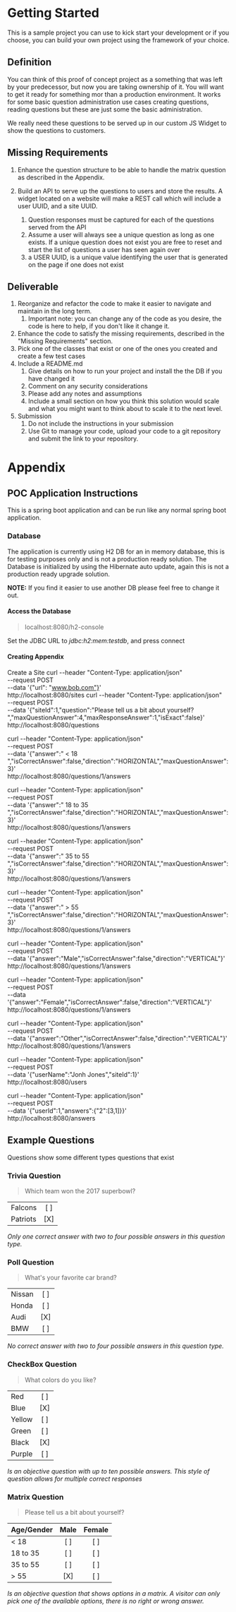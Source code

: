 # Getting Started

This is a sample project you can use to kick start your development or if you choose, 
you can build your own project using the framework of your choice.

## Definition
You can think of this proof of concept project as a something that was left by your predecessor, but now
you are taking ownership of it. You will want to get it ready for something mor than a production environment.
It works for some basic question administration use cases creating questions, reading questions but these 
are just some the basic administration.

We really need these questions to be served up in our custom JS Widget to show the questions to
customers.

## Missing Requirements
1) Enhance the question structure to be able to handle the matrix question as described in the Appendix.

2) Build an API to serve up the questions to users and store the results.  A widget located on a website will make a 
REST call which will include a user UUID, and a site UUID.  
    1) Question responses must be captured for each of the questions served from the API
    2) Assume a user will always see a unique question as long as one exists.  If a unique question does not exist you 
    are free to reset and start the list of questions a user has seen again over
    4) a USER UUID, is a unique value identifying the user that is generated on the page if one does not exist

## Deliverable
1) Reorganize and refactor the code to make it easier to navigate and maintain in the long term. 
    1) Important note: you can change any of the code as you desire, the code is here to help, if you don't like it 
    change it.
2) Enhance the code to satisfy the missing requirements, described in the "Missing Requirements" section.  
3) Pick one of the classes that exist or one of the ones you created and create a few test cases 
5) Include a README.md
    1) Give details on how to run your project and install the the DB if you have changed it
    2) Comment on any security considerations 
    3) Please add any notes and assumptions
    4) Include a small section on how you think this solution would scale and what you might want to think about to 
    scale it to the next level. 
6) Submission
    1) Do not include the instructions in your submission
    2) Use Git to manage your code, upload your code to a git repository and submit the link to your repository.


# Appendix

## POC Application Instructions
This is a spring boot application and can be run like any normal spring boot application. 

### Database
The application is currently using H2 DB for an in memory database, this is for testing purposes only and is not a production
ready solution.  The Database is initialized by using the Hibernate auto update, again this is not a 
production ready upgrade solution.

**NOTE:** If you find it easier to use another DB please feel free to change it out.

#### Access the Database
> localhost:8080/h2-console

Set the JDBC URL to *jdbc:h2:mem:testdb*, and press connect

#### Creating Appendix
Create a Site
curl --header "Content-Type: application/json" \
  	 --request POST \
  	 --data '{"url": "www.bob.com"}' \
  	 http://localhost:8080/sites
curl --header "Content-Type: application/json" \
  	 --request POST \
  	 --data '{"siteId":1,"question":"Please tell us a bit about yourself? ","maxQuestionAnswer":4,"maxResponseAnswer":1,"isExact":false}' \
  	 http://localhost:8080/questions

curl --header "Content-Type: application/json" \
  	 --request POST \
  	 --data '{"answer":" < 18 ","isCorrectAnswer":false,"direction":"HORIZONTAL","maxQuestionAnswer": 3}' \
  	 http://localhost:8080/questions/1/answers

curl --header "Content-Type: application/json" \
  	 --request POST \
  	 --data '{"answer":"  18 to 35 ","isCorrectAnswer":false,"direction":"HORIZONTAL","maxQuestionAnswer": 3}' \
  	 http://localhost:8080/questions/1/answers

curl --header "Content-Type: application/json" \
  	 --request POST \
  	 --data '{"answer":" 35 to 55 ","isCorrectAnswer":false,"direction":"HORIZONTAL","maxQuestionAnswer": 3}' \
  	 http://localhost:8080/questions/1/answers

curl --header "Content-Type: application/json" \
  	 --request POST \
  	 --data '{"answer":" > 55 ","isCorrectAnswer":false,"direction":"HORIZONTAL","maxQuestionAnswer": 3}' \
  	 http://localhost:8080/questions/1/answers

curl --header "Content-Type: application/json" \
  	 --request POST \
  	 --data '{"answer":"Male","isCorrectAnswer":false,"direction":"VERTICAL"}' \
  	 http://localhost:8080/questions/1/answers

curl --header "Content-Type: application/json" \
  	 --request POST \
  	 --data '{"answer":"Female","isCorrectAnswer":false,"direction":"VERTICAL"}' \
  	 http://localhost:8080/questions/1/answers
     
curl --header "Content-Type: application/json" \
  	 --request POST \
  	 --data '{"answer":"Other","isCorrectAnswer":false,"direction":"VERTICAL"}' \
  	 http://localhost:8080/questions/1/answers
     
curl --header "Content-Type: application/json" \
  	 --request POST \
  	 --data '{"userName":"Jonh Jones","siteId":1}' \
  	 http://localhost:8080/users
     
     
     
curl --header "Content-Type: application/json" \
  	 --request POST \
  	 --data '{"userId":1,"answers":{"2":[3,1]}}' \
  	 http://localhost:8080/answers  
## Example Questions
Questions show some different types questions that exist

### Trivia Question
> Which team won the 2017 superbowl?

|||
| :---------- | :---------: |
| Falcons   | [ ] |
| Patriots  | [X] |

*Only one correct answer with two to four possible answers in this question type.*

### Poll Question
> What's your favorite car brand?

|||
| :---------- | :---------: |
| Nissan    | [ ] |
| Honda     | [ ] |
| Audi      | [X] |
| BMW       | [ ] |
*No correct answer with two to four possible answers in this question type.*

### CheckBox Question
> What colors do you like? 

|||
| :---------- | :---------: |
| Red           | [ ] |
| Blue          | [X] |
| Yellow        | [ ] |
| Green         | [ ] |
| Black         | [X] |
| Purple        | [ ] |
*Is an objective question with up to ten possible answers.  This style of question allows for multiple 
correct responses*

### Matrix Question
> Please tell us a bit about yourself? 

| Age/Gender        | Male | Female |
| :----------   | :---------: | :----------: |
| < 18          | [ ] |[ ] |
| 18 to 35      | [ ] |[ ] |
| 35 to 55      | [ ] |[ ] |
| \> 55          | [X] |[ ] |
*Is an objective question that shows options in a matrix. A visitor can only pick one of the available options, there is no right or wrong answer.*
